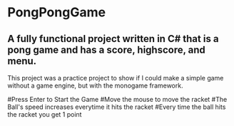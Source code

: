 # PongPongGame
## A fully functional project written in C# that is a pong game and has a score, highscore, and menu.

This project was a practice project to show if I could make a simple game without a game engine, but with the monogame framework.

#Press Enter to Start the Game
#Move the mouse to move the racket
#The Ball's speed increases everytime it hits the racket
#Every time the ball hits the racket you get 1 point

